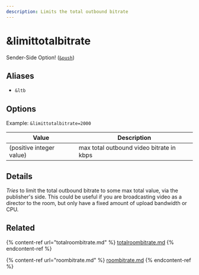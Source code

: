 ```yaml
---
description: Limits the total outbound bitrate
---
```


# \&limittotalbitrate

Sender-Side Option! ([`&push`](../../source-settings/push.md))

## Aliases

* `&ltb`

## Options

Example: `&limittotalbitrate=2000`

| Value                    | Description                              |
| ------------------------ | ---------------------------------------- |
| (positive integer value) | max total outbound video bitrate in kbps |

## Details

_Tries_ to limit the total outbound bitrate to some max total value, via the publisher's side. This could be useful if you are broadcasting video as a director to the room, but only have a fixed amount of upload bandwidth or CPU.

## Related

{% content-ref url="totalroombitrate.md" %}
[totalroombitrate.md](totalroombitrate.md)
{% endcontent-ref %}

{% content-ref url="roombitrate.md" %}
[roombitrate.md](roombitrate.md)
{% endcontent-ref %}
